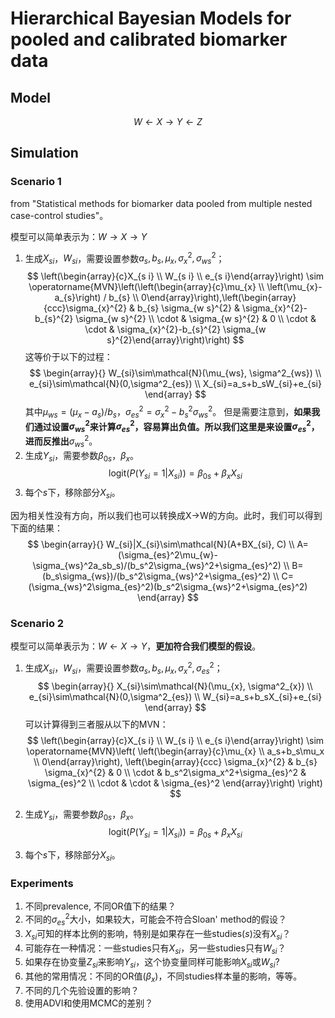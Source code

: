 # Hierarchical Bayesian Models for pooled and calibrated biomarker data


## Model

$$W\leftarrow X\rightarrow Y\leftarrow Z$$


## Simulation

### Scenario 1

from "Statistical methods for biomarker data pooled from multiple nested case-control studies"。

模型可以简单表示为：$W\rightarrow X\rightarrow Y$

1. 生成$X_{si}$，$W_{si}$，需要设置参数$a_s, b_s, \mu_x, \sigma^2_x, \sigma^2_{ws}$；
$$
\left(\begin{array}{c}X_{s i} \\ W_{s i} \\ e_{s i}\end{array}\right) \sim \operatorname{MVN}\left(\left(\begin{array}{c}\mu_{x} \\ \left(\mu_{x}-a_{s}\right) / b_{s} \\ 0\end{array}\right),\left(\begin{array}{ccc}\sigma_{x}^{2} & b_{s} \sigma_{w s}^{2} & \sigma_{x}^{2}-b_{s}^{2} \sigma_{w s}^{2} \\ \cdot & \sigma_{w s}^{2} & 0 \\ \cdot & \cdot & \sigma_{x}^{2}-b_{s}^{2} \sigma_{w s}^{2}\end{array}\right)\right)
$$
这等价于以下的过程：
$$
\begin{array}{}
W_{si}\sim\mathcal{N}(\mu_{ws}, \sigma^2_{ws}) \\
e_{si}\sim\mathcal{N}(0,\sigma^2_{es}) \\
X_{si}=a_s+b_sW_{si}+e_{si}
\end{array}
$$
其中$\mu_{ws}=(\mu_x-a_s)/b_s$，$\sigma^2_{es}=\sigma^2_x-b_s^2\sigma^2_{ws}$。
但是需要注意到，**如果我们通过设置$\sigma^2_{ws}$来计算$\sigma^2_{es}$，容易算出负值。所以我们这里是来设置$\sigma^2_{es}$，进而反推出**$\sigma^2_{ws}$。
2. 生成$Y_{si}$，需要参数$\beta_{0s}$，$\beta_x$。
$$
\text{logit}(P(Y_{si}=1|X_{si}))=\beta_{0s}+\beta_{x}X_{si}
$$
3. 每个$s$下，移除部分$X_{si}$。

因为相关性没有方向，所以我们也可以转换成X->W的方向。此时，我们可以得到下面的结果：
$$
\begin{array}{}
W_{si}|X_{si}\sim\mathcal{N}(A+BX_{si}, C) \\
A=(\sigma_{es}^2\mu_{w}-\sigma_{ws}^2a_sb_s)/(b_s^2\sigma_{ws}^2+\sigma_{es}^2) \\
B=(b_s\sigma_{ws})/(b_s^2\sigma_{ws}^2+\sigma_{es}^2) \\
C=(\sigma_{ws}^2\sigma_{es}^2)(b_s^2\sigma_{ws}^2+\sigma_{es}^2)
\end{array}
$$


### Scenario 2

模型可以简单表示为：$W\leftarrow X\rightarrow Y$，**更加符合我们模型的假设**。

1. 生成$X_{si}$，$W_{si}$，需要设置参数$a_s, b_s, \mu_x, \sigma^2_x, \sigma^2_{es}$；
$$
\begin{array}{}
X_{si}\sim\mathcal{N}(\mu_{x}, \sigma^2_{x}) \\
e_{si}\sim\mathcal{N}(0,\sigma^2_{es}) \\
W_{si}=a_s+b_sX_{si}+e_{si}
\end{array}
$$
可以计算得到三者服从以下的MVN：
$$
\left(\begin{array}{c}X_{s i} \\ W_{s i} \\ e_{s i}\end{array}\right)
\sim \operatorname{MVN}\left(
    \left(\begin{array}{c}\mu_{x} \\ a_s+b_s\mu_x \\ 0\end{array}\right),
    \left(\begin{array}{ccc}
        \sigma_{x}^{2} & b_{s} \sigma_{x}^{2} & 0 \\
        \cdot & b_s^2\sigma_x^2+\sigma_{es}^2 & \sigma_{es}^2 \\
        \cdot & \cdot & \sigma_{es}^2
    \end{array}\right)
\right)
$$

2. 生成$Y_{si}$，需要参数$\beta_{0s}$，$\beta_x$。
$$
\text{logit}(P(Y_{si}=1|X_{si}))=\beta_{0s}+\beta_{x}X_{si}
$$
4. 每个$s$下，移除部分$X_{si}$。

### Experiments
1. 不同prevalence, 不同OR值下的结果？
2. 不同的$\sigma_{es}^2$大小，如果较大，可能会不符合Sloan' method的假设？
3. $X_{si}$可知的样本比例的影响，特别是如果存在一些studies($s$)没有$X_{si}$？
4. 可能存在一种情况：一些studies只有$X_{si}$，另一些studies只有$W_{si}$？
5. 如果存在协变量$Z_{si}$来影响$Y_{si}$，这个协变量同样可能影响$X_{si}$或$W_{si}$?
6. 其他的常用情况：不同的OR值($\beta_x$)，不同studies样本量的影响，等等。
7. 不同的几个先验设置的影响？
8. 使用ADVI和使用MCMC的差别？

